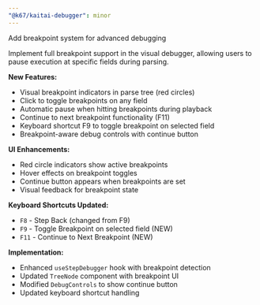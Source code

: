 ```yaml
---
"@k67/kaitai-debugger": minor
---
```


Add breakpoint system for advanced debugging

Implement full breakpoint support in the visual debugger, allowing users to pause execution at specific fields during parsing.

**New Features:**
- Visual breakpoint indicators in parse tree (red circles)
- Click to toggle breakpoints on any field
- Automatic pause when hitting breakpoints during playback
- Continue to next breakpoint functionality (F11)
- Keyboard shortcut F9 to toggle breakpoint on selected field
- Breakpoint-aware debug controls with continue button

**UI Enhancements:**
- Red circle indicators show active breakpoints
- Hover effects on breakpoint toggles
- Continue button appears when breakpoints are set
- Visual feedback for breakpoint state

**Keyboard Shortcuts Updated:**
- `F8` - Step Back (changed from F9)
- `F9` - Toggle Breakpoint on selected field (NEW)
- `F11` - Continue to Next Breakpoint (NEW)

**Implementation:**
- Enhanced `useStepDebugger` hook with breakpoint detection
- Updated `TreeNode` component with breakpoint UI
- Modified `DebugControls` to show continue button
- Updated keyboard shortcut handling
